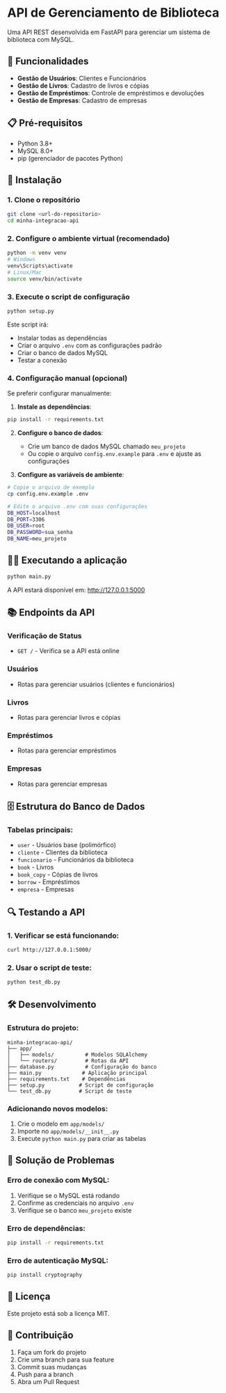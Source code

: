 # API de Gerenciamento de Biblioteca

Uma API REST desenvolvida em FastAPI para gerenciar um sistema de biblioteca com MySQL.

## 🚀 Funcionalidades

- **Gestão de Usuários**: Clientes e Funcionários
- **Gestão de Livros**: Cadastro de livros e cópias
- **Gestão de Empréstimos**: Controle de empréstimos e devoluções
- **Gestão de Empresas**: Cadastro de empresas

## 📋 Pré-requisitos

- Python 3.8+
- MySQL 8.0+
- pip (gerenciador de pacotes Python)

## 🔧 Instalação

### 1. Clone o repositório
```bash
git clone <url-do-repositorio>
cd minha-integracao-api
```

### 2. Configure o ambiente virtual (recomendado)
```bash
python -m venv venv
# Windows
venv\Scripts\activate
# Linux/Mac
source venv/bin/activate
```

### 3. Execute o script de configuração
```bash
python setup.py
```

Este script irá:
- Instalar todas as dependências
- Criar o arquivo `.env` com as configurações padrão
- Criar o banco de dados MySQL
- Testar a conexão

### 4. Configuração manual (opcional)

Se preferir configurar manualmente:

1. **Instale as dependências**:
```bash
pip install -r requirements.txt
```

2. **Configure o banco de dados**:
   - Crie um banco de dados MySQL chamado `meu_projeto`
   - Ou copie o arquivo `config.env.example` para `.env` e ajuste as configurações

3. **Configure as variáveis de ambiente**:
```bash
# Copie o arquivo de exemplo
cp config.env.example .env

# Edite o arquivo .env com suas configurações
DB_HOST=localhost
DB_PORT=3306
DB_USER=root
DB_PASSWORD=sua_senha
DB_NAME=meu_projeto
```

## 🏃‍♂️ Executando a aplicação

```bash
python main.py
```

A API estará disponível em: http://127.0.0.1:5000

## 📚 Endpoints da API

### Verificação de Status
- `GET /` - Verifica se a API está online

### Usuários
- Rotas para gerenciar usuários (clientes e funcionários)

### Livros
- Rotas para gerenciar livros e cópias

### Empréstimos
- Rotas para gerenciar empréstimos

### Empresas
- Rotas para gerenciar empresas

## 🗄️ Estrutura do Banco de Dados

### Tabelas principais:
- `user` - Usuários base (polimórfico)
- `cliente` - Clientes da biblioteca
- `funcionario` - Funcionários da biblioteca
- `book` - Livros
- `book_copy` - Cópias de livros
- `borrow` - Empréstimos
- `empresa` - Empresas

## 🔍 Testando a API

### 1. Verificar se está funcionando:
```bash
curl http://127.0.0.1:5000/
```

### 2. Usar o script de teste:
```bash
python test_db.py
```

## 🛠️ Desenvolvimento

### Estrutura do projeto:
```
minha-integracao-api/
├── app/
│   ├── models/          # Modelos SQLAlchemy
│   └── routers/         # Rotas da API
├── database.py          # Configuração do banco
├── main.py             # Aplicação principal
├── requirements.txt    # Dependências
├── setup.py           # Script de configuração
└── test_db.py         # Script de teste
```

### Adicionando novos modelos:
1. Crie o modelo em `app/models/`
2. Importe no `app/models/__init__.py`
3. Execute `python main.py` para criar as tabelas

## 🐛 Solução de Problemas

### Erro de conexão com MySQL:
1. Verifique se o MySQL está rodando
2. Confirme as credenciais no arquivo `.env`
3. Verifique se o banco `meu_projeto` existe

### Erro de dependências:
```bash
pip install -r requirements.txt
```

### Erro de autenticação MySQL:
```bash
pip install cryptography
```

## 📝 Licença

Este projeto está sob a licença MIT.

## 🤝 Contribuição

1. Faça um fork do projeto
2. Crie uma branch para sua feature
3. Commit suas mudanças
4. Push para a branch
5. Abra um Pull Request
